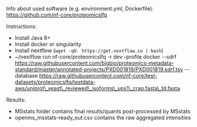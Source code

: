 Info about used software (e.g. environment.yml, Dockerfile): https://github.com/nf-core/proteomicslfq

Instructions:

* Install Java 8+
* Install docker or singularity
* Install nextflow (`wget -qO- https://get.nextflow.io | bash`)
* ~/nextflow run nf-core/proteomicslfq -r dev -profile docker --sdrf https://raw.githubusercontent.com/bigbio/proteomics-metadata-standard/master/annotated-projects/PXD001819/PXD001819.sdrf.tsv --database https://raw.githubusercontent.com/nf-core/test-datasets/proteomicslfq/testdata-aws/uniprot\_yeast\_reviewed\_isoforms\_ups1\_crap.fasta\_td.fasta

Results:

* MSstats folder contains final results/quants post-processed by MSstats
* openms\_msstats-ready\_out.csv contains the raw aggregated intensities

